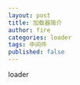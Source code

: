 ```yaml
---
layout: post
title: 加载器简介
author: fire
categories: loader 
tags: 中间件
published: false
---
```


loader